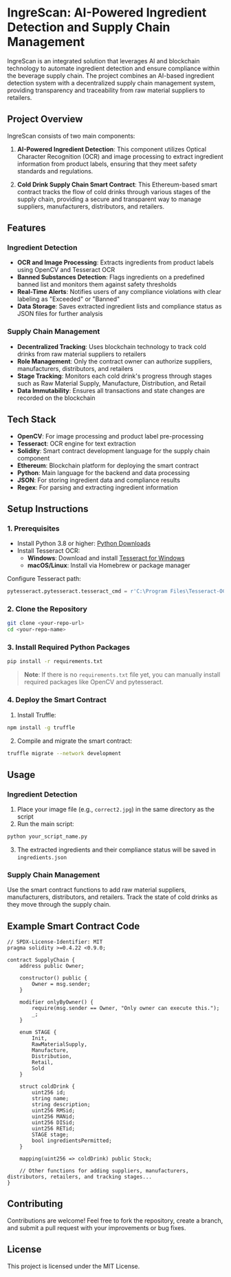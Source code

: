 # IngreScan: AI-Powered Ingredient Detection and Supply Chain Management

IngreScan is an integrated solution that leverages AI and blockchain technology to automate ingredient detection and ensure compliance within the beverage supply chain. The project combines an AI-based ingredient detection system with a decentralized supply chain management system, providing transparency and traceability from raw material suppliers to retailers.

## Project Overview

IngreScan consists of two main components:

1. **AI-Powered Ingredient Detection**: This component utilizes Optical Character Recognition (OCR) and image processing to extract ingredient information from product labels, ensuring that they meet safety standards and regulations.

2. **Cold Drink Supply Chain Smart Contract**: This Ethereum-based smart contract tracks the flow of cold drinks through various stages of the supply chain, providing a secure and transparent way to manage suppliers, manufacturers, distributors, and retailers.

## Features

### Ingredient Detection
- **OCR and Image Processing**: Extracts ingredients from product labels using OpenCV and Tesseract OCR
- **Banned Substances Detection**: Flags ingredients on a predefined banned list and monitors them against safety thresholds
- **Real-Time Alerts**: Notifies users of any compliance violations with clear labeling as "Exceeded" or "Banned"
- **Data Storage**: Saves extracted ingredient lists and compliance status as JSON files for further analysis

### Supply Chain Management
- **Decentralized Tracking**: Uses blockchain technology to track cold drinks from raw material suppliers to retailers
- **Role Management**: Only the contract owner can authorize suppliers, manufacturers, distributors, and retailers
- **Stage Tracking**: Monitors each cold drink's progress through stages such as Raw Material Supply, Manufacture, Distribution, and Retail
- **Data Immutability**: Ensures all transactions and state changes are recorded on the blockchain

## Tech Stack

- **OpenCV**: For image processing and product label pre-processing
- **Tesseract**: OCR engine for text extraction
- **Solidity**: Smart contract development language for the supply chain component
- **Ethereum**: Blockchain platform for deploying the smart contract
- **Python**: Main language for the backend and data processing
- **JSON**: For storing ingredient data and compliance results
- **Regex**: For parsing and extracting ingredient information

## Setup Instructions

### 1. Prerequisites

- Install Python 3.8 or higher: [Python Downloads](https://www.python.org/downloads/)
- Install Tesseract OCR:
  - **Windows**: Download and install [Tesseract for Windows](https://github.com/tesseract-ocr/tesseract)
  - **macOS/Linux**: Install via Homebrew or package manager

Configure Tesseract path:
```python
pytesseract.pytesseract.tesseract_cmd = r'C:\Program Files\Tesseract-OCR\tesseract.exe'  # Update with your path
```

### 2. Clone the Repository

```bash
git clone <your-repo-url>
cd <your-repo-name>
```

### 3. Install Required Python Packages

```bash
pip install -r requirements.txt
```

> **Note**: If there is no `requirements.txt` file yet, you can manually install required packages like OpenCV and pytesseract.

### 4. Deploy the Smart Contract

1. Install Truffle:
```bash
npm install -g truffle
```

2. Compile and migrate the smart contract:
```bash
truffle migrate --network development
```

## Usage

### Ingredient Detection

1. Place your image file (e.g., `correct2.jpg`) in the same directory as the script
2. Run the main script:
```bash
python your_script_name.py
```
3. The extracted ingredients and their compliance status will be saved in `ingredients.json`

### Supply Chain Management

Use the smart contract functions to add raw material suppliers, manufacturers, distributors, and retailers. Track the state of cold drinks as they move through the supply chain.

## Example Smart Contract Code

```solidity
// SPDX-License-Identifier: MIT
pragma solidity >=0.4.22 <0.9.0;

contract SupplyChain {
    address public Owner;

    constructor() public {
        Owner = msg.sender;
    }

    modifier onlyByOwner() {
        require(msg.sender == Owner, "Only owner can execute this.");
        _;
    }

    enum STAGE {
        Init,
        RawMaterialSupply,
        Manufacture,
        Distribution,
        Retail,
        Sold
    }

    struct coldDrink {
        uint256 id;
        string name;
        string description;
        uint256 RMSid;
        uint256 MANid;
        uint256 DISid;
        uint256 RETid;
        STAGE stage;
        bool ingredientsPermitted;
    }

    mapping(uint256 => coldDrink) public Stock;

    // Other functions for adding suppliers, manufacturers, distributors, retailers, and tracking stages...
}
```

## Contributing

Contributions are welcome! Feel free to fork the repository, create a branch, and submit a pull request with your improvements or bug fixes.

## License

This project is licensed under the MIT License.
